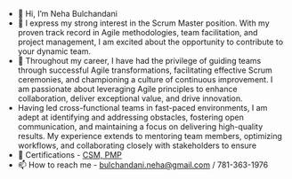 - 👋 Hi, I’m Neha Bulchandani
- 👀 I express my strong interest in the Scrum Master position. With my proven track record in Agile methodologies, team facilitation, and project management, I am excited about the opportunity to contribute to your dynamic team.
- 🌱 Throughout my career, I have had the privilege of guiding teams through successful Agile transformations, facilitating effective Scrum ceremonies, and championing a culture of continuous improvement. I am passionate about leveraging Agile principles to enhance collaboration, deliver exceptional value, and drive innovation.
- Having led cross-functional teams in fast-paced environments, I am adept at identifying and addressing obstacles, fostering open communication, and maintaining a focus on delivering high-quality results. My experience extends to mentoring team members, optimizing workflows, and collaborating closely with stakeholders to ensure
- 💞️ Certifications - [CSM, PMP](https://github.com/neha1890/https-bcert.me-sfxaocmag-/wiki)
- 📫 How to reach me - bulchandani.neha@gmail.com / 781-363-1976

<!---
neha1890/neha1890 is a ✨ special ✨ repository because its `README.md` (this file) appears on your GitHub profile.
You can click the Preview link to take a look at your changes.
--->
